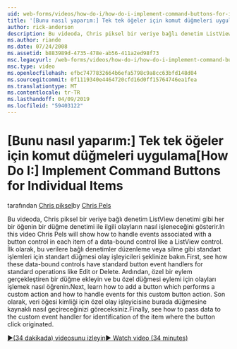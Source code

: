 ```yaml
---
uid: web-forms/videos/how-do-i/how-do-i-implement-command-buttons-for-individual-items
title: '[Bunu nasıl yaparım:] Tek tek öğeler için komut düğmeleri uygulama | Microsoft Docs'
author: rick-anderson
description: Bu videoda, Chris piksel bir veriye bağlı denetim ListView denetimi gibi her bir öğenin bir düğme denetimi ile ilgili olayların nasıl işleneceğini gösterir. İlk olarak...
ms.author: riande
ms.date: 07/24/2008
ms.assetid: b883989d-4735-478e-ab56-411a2ed98f73
msc.legacyurl: /web-forms/videos/how-do-i/how-do-i-implement-command-buttons-for-individual-items
msc.type: video
ms.openlocfilehash: efbc7477832664b6efa5798c9a8cc63bfd148d04
ms.sourcegitcommit: 0f1119340e4464720cfd16d0ff15764746ea1fea
ms.translationtype: MT
ms.contentlocale: tr-TR
ms.lasthandoff: 04/09/2019
ms.locfileid: "59403122"
---
```

# <a name="how-do-i-implement-command-buttons-for-individual-items"></a><span data-ttu-id="3ba97-104">[Bunu nasıl yaparım:] Tek tek öğeler için komut düğmeleri uygulama</span><span class="sxs-lookup"><span data-stu-id="3ba97-104">[How Do I:] Implement Command Buttons for Individual Items</span></span>

<span data-ttu-id="3ba97-105">tarafından [Chris piksel](https://twitter.com/chrispels)</span><span class="sxs-lookup"><span data-stu-id="3ba97-105">by [Chris Pels](https://twitter.com/chrispels)</span></span>

<span data-ttu-id="3ba97-106">Bu videoda, Chris piksel bir veriye bağlı denetim ListView denetimi gibi her bir öğenin bir düğme denetimi ile ilgili olayların nasıl işleneceğini gösterir.</span><span class="sxs-lookup"><span data-stu-id="3ba97-106">In this video Chris Pels will show how to handle events associated with a button control in each item of a data-bound control like a ListView control.</span></span> <span data-ttu-id="3ba97-107">İlk olarak, bu verilere bağlı denetimler düzenleme veya silme gibi standart işlemleri için standart düğmesi olay işleyicileri şeklinize bakın.</span><span class="sxs-lookup"><span data-stu-id="3ba97-107">First, see how these data-bound controls have standard button event handlers for standard operations like Edit or Delete.</span></span> <span data-ttu-id="3ba97-108">Ardından, özel bir eylem gerçekleştiren bir düğme ekleyin ve bu özel düğmesi eylemi için olayları işlemek nasıl öğrenin.</span><span class="sxs-lookup"><span data-stu-id="3ba97-108">Next, learn how to add a button which performs a custom action and how to handle events for this custom button action.</span></span> <span data-ttu-id="3ba97-109">Son olarak, veri öğesi kimliği için özel olay işleyicisine burada düğmesine kaynaklı nasıl geçireceğinizi göreceksiniz.</span><span class="sxs-lookup"><span data-stu-id="3ba97-109">Finally, see how to pass data to the custom event handler for identification of the item where the button click originated.</span></span>

[<span data-ttu-id="3ba97-110">&#9654;(34 dakikada) videosunu izleyin</span><span class="sxs-lookup"><span data-stu-id="3ba97-110">&#9654; Watch video (34 minutes)</span></span>](https://channel9.msdn.com/Blogs/ASP-NET-Site-Videos/how-do-i-implement-command-buttons-for-individual-items)
